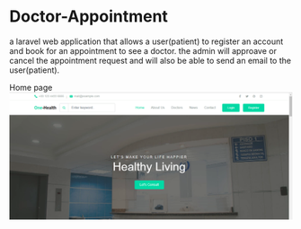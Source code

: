 # Doctor-Appointment
a laravel web application that allows a user(patient) to register an account and book for an appointment to see a doctor.
the admin will approave or cancel the appointment request and will also be able to send an email to the user(patient). 


Home page![CHEESE!](imge/int8.png)
